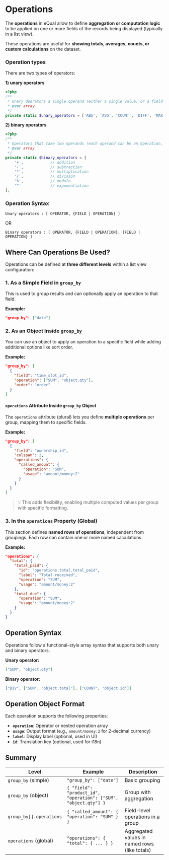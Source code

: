 # Operations

The **operations** in eQual allow to define **aggregation or computation logic** to be applied on one or more fields of the records being displayed (typically in a list view). 

These operations are useful for **showing totals, averages, counts, or custom calculations** on the dataset.

### Operation types

There are two types of operators:

**1) unary operators**

```php
<?php
/**
 * Unary Operators a single operand (either a single value, or a field reference [array of values])
 * @var array
 */
private static $unary_operators = ['ABS', 'AVG', 'COUNT', 'DIFF', 'MAX', 'MIN', 'SUM'];
```

**2) binary operators**

```php
<?php
/**
 * Operators that take two operands (each operand can be an Operation, a single value, or a field reference [array of values])
 * @var array
 */
private static $binary_operators = [
    '+',            // addition
    '-',            // subtraction
    '*',            // multiplication
    '/',            // division
    '%',            // modulo
    '^'             // exponentiation
];
```


### Operation Syntax

```
Unary operators : [ OPERATOR, {FIELD | OPERATION} ]
```
OR
```
Binary operators : [ OPERATOR, {FIELD | OPERATION}, {FIELD | OPERATION} ]
```



## Where Can Operations Be Used?

Operations can be defined at **three different levels** within a list view configuration:

### 1. As a Simple Field in `group_by`

This is used to group results and can optionally apply an operation to that field.

**Example:**

```json
"group_by": ["date"]
```



### 2. As an Object Inside `group_by`

You can use an object to apply an operation to a specific field while adding additional options like sort order.

**Example:**

```json
"group_by": [
  {
    "field": "time_slot_id",
    "operation": ["SUM", "object.qty"],
    "order": "order"
  }
]
```

#### `operations` Attribute Inside `group_by` Object

The `operations` attribute (plural) lets you define **multiple operations** per group, mapping them to specific fields.

**Example:**

```json
"group_by": [
  {
    "field": "ownership_id",
    "colspan": 2,
    "operations": {
      "called_amount": {
        "operation": "SUM",
        "usage": "amount/money:2"
      }
    }
  }
]
```

> 💡 This adds flexibility, enabling multiple computed values per group with specific formatting.



### 3. In the `operations` Property (Global)

This section defines **named rows of operations**, independent from groupings. Each row can contain one or more named calculations.

**Example:**

```json
"operations": {
  "total": {
    "total_paid": {
      "id": "operations.total.total_paid",
      "label": "Total received",
      "operation": "SUM",
      "usage": "amount/money:2"
    },
    "total_due": {
      "operation": "SUM",
      "usage": "amount/money:2"
    }
  }
}
```



## Operation Syntax

Operations follow a functional-style array syntax that supports both unary and binary operators.

**Unary operator:**

```json
["SUM", "object.qty"]
```

**Binary operator:**

```json
["DIV", ["SUM", "object.total"], ["COUNT", "object.id"]]
```



## Operation Object Format

Each operation supports the following properties:

- **`operation`**: Operator or nested operation array
- **`usage`**: Output format (e.g., `amount/money:2` for 2-decimal currency)
- **`label`**: Display label (optional, used in UI)
- **`id`**: Translation key (optional, used for i18n)



## Summary 

| Level                   | Example                                                      | Description                                   |
| ----------------------- | ------------------------------------------------------------ | --------------------------------------------- |
| `group_by` (simple)     | `"group_by": ["date"]`                                       | Basic grouping                                |
| `group_by` (object)     | `{ "field": "product_id", "operation": ["SUM", "object.qty"] }` | Group with aggregation                        |
| `group_by[].operations` | `{ "called_amount": { "operation": "SUM" } }`                | Field-level operations in a group             |
| `operations` (global)   | `"operations": { "total": { ... } }`                         | Aggregated values in named rows (like totals) |



